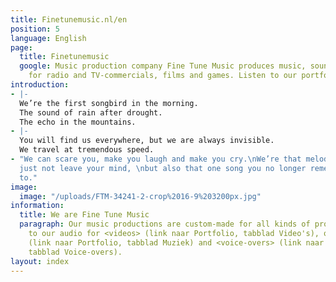 ```yaml
---
title: Finetunemusic.nl/en
position: 5
language: English
page:
  title: Finetunemusic
  google: Music production company Fine Tune Music produces music, sound and voice-over
    for radio and TV-commercials, films and games. Listen to our portfolio.
introduction:
- |-
  We’re the first songbird in the morning.
  The sound of rain after drought.
  The echo in the mountains.
- |-
  You will find us everywhere, but we are always invisible.
  We travel at tremendous speed.
- "We can scare you, make you laugh and make you cry.\nWe’re that melody that will
  just not leave your mind, \nbut also that one song you no longer remember the name
  to."
image:
  image: "/uploads/FTM-34241-2-crop%2016-9%203200px.jpg"
information:
  title: We are Fine Tune Music
  paragraph: Our music productions are custom-made for all kinds of projects. Listen
    to our audio for <videos> (link naar Portfolio, tabblad Video's), our <music>
    (link naar Portfolio, tabblad Muziek) and <voice-overs> (link naar Portfolio,
    tabblad Voice-overs).
layout: index
---
```


